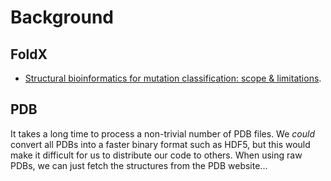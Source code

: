 # Background

## FoldX

- [Structural bioinformatics for mutation classification: scope & limitations](ttp://www.ebi.ac.uk/Rebholz-srv/aimm/presentations/J.Reumers_VrijeUni_Aimm_22Nov2008.pdf).


## PDB

It takes a long time to process a non-trivial number of PDB files. We *could* convert all PDBs into a faster binary format such as HDF5, but this would make it difficult for us to distribute our code to others. When using raw PDBs, we can just fetch the structures from the PDB website...
